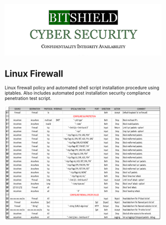 ![Screenshot](Logo.PNG)

# Linux Firewall

Linux firewall policy and automated shell script installation procedure using iptables. Also includes automated post installation security compliance penetration test script.

![Screenshot](Iptables.png)


